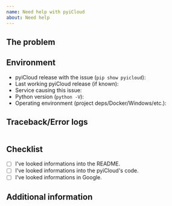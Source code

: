 ```yaml
---
name: Need help with pyiCloud
about: Need help
---
```

<!-- READ THIS FIRST:
  - Make sure you are running the latest version of pyiCloud before requesting a support: https://github.com/picklepete/pyicloud/releases
  - Provide as many details as possible. Paste logs, configuration samples and code into the backticks.
  DO NOT DELETE ANY TEXT from this template! Otherwise, your request may be closed without comment.
-->
## The problem
<!--
  Describe the issue you are experiencing here to communicate to the maintainers.
  Tell us what you were trying to do and what happened instead.
-->


## Environment
<!--
  Provide details about the versions you are using, which helps us to reproduce
  and find the issue quickly.
-->

- pyiCloud release with the issue (`pip show pyicloud`):
- Last working pyiCloud release (if known):
- Service causing this issue:
- Python version (`python -V`):
- Operating environment (project deps/Docker/Windows/etc.):


## Traceback/Error logs
<!--
  If you come across any trace or error logs, please provide them.
-->

```shell

```

## Checklist
<!--
  Put an `x` in the boxes that apply.
  You can also fill these out after creating the support request via the UI.
-->

- [ ] I've looked informations into the README.
- [ ] I've looked informations into the pyiCloud's code.
- [ ] I've looked informations in Google.

## Additional information
